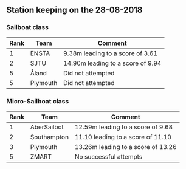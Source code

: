 ## Station keeping on the 28-08-2018



### Sailboat class
| Rank  | Team          | Comment                           |
| ----- | ------------- | -----                             |
| 1     | ENSTA         | 9.38m leading to a score of 3.61  |
| 2     | SJTU          | 14.90m leading to a score of 9.94 |
| 5     | Åland         | Did not attempted                 |
| 5     | Plymouth      | Did not attempted                 |


### Micro-Sailboat class
| Rank | Team          | Comment                            |
| ---- | ------------- | -----                              |
| 1    | AberSailbot   | 12.59m leading to a score of 9.68  |
| 2    | Southampton   | 11.10 leading to a score of 11.10  |
| 3    | Plymouth      | 13.26m leading to a score of 13.26 |
| 5    | ZMART         | No successful attempts             |

